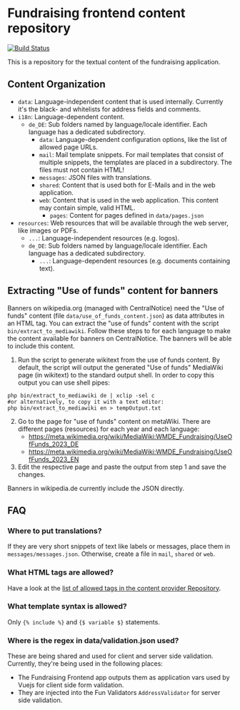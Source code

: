 # Fundraising frontend content repository

[![Build Status](https://travis-ci.org/wmde/fundraising-frontend-content.svg?branch=master)](https://travis-ci.org/wmde/fundraising-frontend-content)

This is a repository for the textual content of the fundraising application.

## Content Organization
* `data`: Language-independent content that is used internally. Currently it's the black- and whitelists for address fields and comments.
* `i18n`: Language-dependent content. 
	* `de_DE`: Sub folders named by language/locale identifier. Each language has a dedicated subdirectory.
		* `data`: Language-dependent configuration options, like the list of allowed page URLs.
		* `mail`: Mail template snippets. For mail templates that consist of multiple snippets, the templates are placed in a subdirectory. The files must not contain HTML!
		* `messages`: JSON files with translations.
		* `shared`: Content that is used both for E-Mails and in the web application.
		* `web`: Content that is used in the web application. This content may contain simple, valid HTML.
			* `pages`: Content for pages defined in `data/pages.json`
* `resources`: Web resources that will be available through the web server, like images or PDFs.
	* `...`: Language-independent resources (e.g. logos).
	* `de_DE`: Sub folders named by language/locale identifier. Each language has a dedicated subdirectory.
		* `...`: Language-dependent resources (e.g. documents containing text).

## Extracting "Use of funds" content for banners

Banners on wikipedia.org (managed with CentralNotice) need the "Use of
funds" content (file `data/use_of_funds_content.json`) as data attributes
in an HTML tag. You can extract the "use of funds" content with the script
`bin/extract_to_mediawiki`. Follow these steps to for each language to
make the content available for banners on CentralNotice. The banners will
be able to include this content.

1. Run the script to generate wikitext from the use of funds content.
By default, the script will output the generated "Use of funds" MediaWiki page (in wikitext) to the standard output shell.
In order to copy this output you can use shell pipes:
```shell
php bin/extract_to_mediawiki de | xclip -sel c 
#or alternatively, to copy it with a text editor:
php bin/extract_to_mediawiki en > tempOutput.txt
```
2. Go to the page for "use of funds" content on metaWiki. There are different pages (resources) for each year and each language:
	* https://meta.wikimedia.org/wiki/MediaWiki:WMDE_Fundraising/UseOfFunds_2023_DE
	* https://meta.wikimedia.org/wiki/MediaWiki:WMDE_Fundraising/UseOfFunds_2023_EN
3. Edit the respective page and paste the output from step 1 and save the changes.


Banners in wikipedia.de currently include the JSON directly.

## FAQ 

### Where to put translations?
If they are very short snippets of text like labels or messages, place them in `messages/messages.json`. Otherwise, create a file in `mail`, `shared` or `web`.

### What HTML tags are allowed?
Have a look at the [list of allowed tags in the content provider Repository](https://github.com/wmde/fundraising-content-provider/blob/master/src/HtmlPurifier.php#L21-L28).

### What template syntax is allowed?
Only `{% include %}` and `{$ variable $}` statements.

### Where is the regex in data/validation.json used?
These are being shared and used for client and server side validation. Currently, they're being used in the following places:

* The Fundraising Frontend app outputs them as application vars used by Vuejs for client side form validation.
* They are injected into the Fun Validators `AddressValidator` for server side validation.
